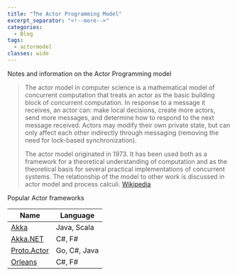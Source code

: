 ```yaml
---
title: "The Actor Programming Model"
excerpt_separator: "<!--more-->"
categories:
  - Blog
tags:
  - actormodel
classes: wide
---
```


Notes and information on the Actor Programming model

<!--more-->

> The actor model in computer science is a mathematical model of concurrent computation that treats an actor as the basic building block of concurrent computation. In response to a message it receives, an actor can: make local decisions, create more actors, send more messages, and determine how to respond to the next message received. Actors may modify their own private state, but can only affect each other indirectly through messaging (removing the need for lock-based synchronization).
>
> The actor model originated in 1973. It has been used both as a framework for a theoretical understanding of computation and as the theoretical basis for several practical implementations of concurrent systems. The relationship of the model to other work is discussed in actor model and process calculi.
> [Wikipedia](https://en.wikipedia.org/wiki/Actor_model)

Popular Actor frameworks

| Name     | Language |
| -------- | -------- |
| [Akka](https://github.com/akka/akka)     | Java, Scala     |
| [Akka.NET](https://getakka.net/) | C#, F#   |
| [Proto.Actor](https://github.com/asynkron) | Go, C#, Java |
| [Orleans](https://learn.microsoft.com/en-gb/dotnet/orleans/)  | C#, F#   |
